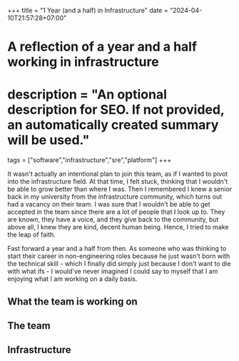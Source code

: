 +++
title = "1 Year (and a half) in Infrastructure"
date = "2024-04-10T21:57:28+07:00"

#
# A reflection of a year and a half working in infrastructure
#
# description = "An optional description for SEO. If not provided, an automatically created summary will be used."

tags = ["software","infrastructure","sre","platform"]
+++

It wasn't actually an intentional plan to join this team, as if I wanted to pivot into the infrastructure field. At that time, I felt stuck, thinking that I wouldn't be able to grow better than where I was. Then I remembered I knew a senior back in my university from the infrastructure community, which turns out had a vacancy on their team. I was sure that I wouldn't be able to get accepted in the team since there are a lot of people that I look up to. They are known, they have a voice, and they give back to the community, but above all, I knew they are kind, decent human being. Hence, I tried to make the leap of faith.

Fast forward a year and a half from then. As someone who was thinking to start their career in non-engineering roles because he just wasn't born with the technical skill - which I finally did simply just because I don't want to die with what ifs - I would've never imagined I could say to myself that I am enjoying what I am working on a daily basis.

## What the team is working on

## The team


## Infrastructure